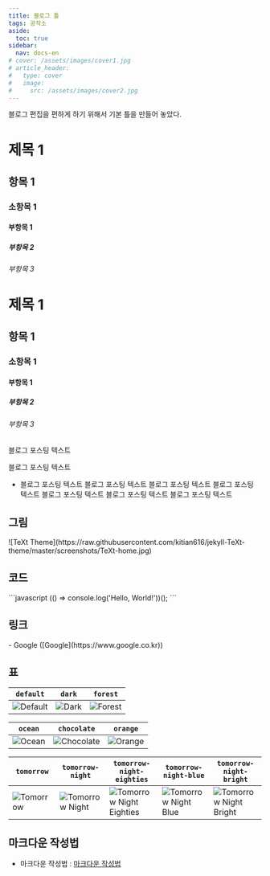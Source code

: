 ```yaml
---
title: 블로그 틀
tags: 공작소
aside:
  toc: true
sidebar:
  nav: docs-en
# cover: /assets/images/cover1.jpg
# article_header:
#   type: cover
#   image:
#     src: /assets/images/cover2.jpg
---
```


블로그 편집을 편하게 하기 위해서 기본 틀을 만들어 놓았다.

<!-- more -->

# 제목 1
## 항목 1
### 소항목 1
#### 부항목 1
##### 부항목 2
###### 부항목 3

<h1 id="h1">제목 1</h1>
<h2 id="h2">항목 1</h2>
<h3 id="h3">소항목 1</h3>
<h4 id="h4">부항목 1</h4>
<h5 id="h5">부항목 2</h5>
<h6 id="h6">부항목 3</h6>

블로그 포스팅 텍스트

블로그 포스팅 텍스트  <br>
- 블로그 포스팅 텍스트
블로그 포스팅 텍스트
블로그 포스팅 텍스트
블로그 포스팅 텍스트
블로그 포스팅 텍스트
블로그 포스팅 텍스트
블로그 포스팅 텍스트

<h2 id="h7">그림</h2>
![TeXt Theme](https://raw.githubusercontent.com/kitian616/jekyll-TeXt-theme/master/screenshots/TeXt-home.jpg)


<h2 id="h8">코드</h2>
```javascript
(() => console.log('Hello, World!'))();
```

<h2 id="h9">링크</h2>
- Google ([Google](https://www.google.co.kr))

## 표

| `default` | `dark` | `forest` |
| --- | --- | --- |
| ![Default](https://raw.githubusercontent.com/kitian616/jekyll-TeXt-theme/master/screenshots/skins_default.jpg) | ![Dark](https://raw.githubusercontent.com/kitian616/jekyll-TeXt-theme/master/screenshots/skins_dark.jpg) | ![Forest](https://raw.githubusercontent.com/kitian616/jekyll-TeXt-theme/master/screenshots/skins_forest.jpg) |

| `ocean` | `chocolate` | `orange` |
| --- |  --- | --- |
| ![Ocean](https://raw.githubusercontent.com/kitian616/jekyll-TeXt-theme/master/screenshots/skins_ocean.jpg) | ![Chocolate](https://raw.githubusercontent.com/kitian616/jekyll-TeXt-theme/master/screenshots/skins_chocolate.jpg) | ![Orange](https://raw.githubusercontent.com/kitian616/jekyll-TeXt-theme/master/screenshots/skins_orange.jpg) |

| `tomorrow` | `tomorrow-night` | `tomorrow-night-eighties` | `tomorrow-night-blue` | `tomorrow-night-bright` |
| --- |  --- | --- | --- |  --- |
| ![Tomorrow](https://raw.githubusercontent.com/kitian616/jekyll-TeXt-theme/master/screenshots/highlight_tomorrow.png) | ![Tomorrow Night](https://raw.githubusercontent.com/kitian616/jekyll-TeXt-theme/master/screenshots/highlight_tomorrow-night.png) | ![Tomorrow Night Eighties](https://raw.githubusercontent.com/kitian616/jekyll-TeXt-theme/master/screenshots/highlight_tomorrow-night-eighties.png) | ![Tomorrow Night Blue](https://raw.githubusercontent.com/kitian616/jekyll-TeXt-theme/master/screenshots/highlight_tomorrow-night-blue.png) | ![Tomorrow Night Bright](https://raw.githubusercontent.com/kitian616/jekyll-TeXt-theme/master/screenshots/highlight_tomorrow-night-bright.png) |

## 마크다운 작성법
- 마크다운 작성법 : [마크다운 작성법](/2023/01/31/markdown.html)